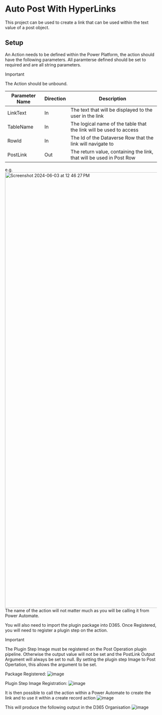 # Auto Post With HyperLinks
This project can be used to create a link that can be used within the text value of a post object. 

## Setup 
An Action needs to be defined within the Power Platform, the action should have the following parameters. All paramterse defined should be set to required and are all string parameters.
>[!IMPORTANT]
>The Action should be unbound.

| Parameter Name | Direction | Description |
|--|--|--|
|LinkText | In | The text that will be displayed to the user in the link |
|TableName| In | The logical name of the table that the link will be used to access | 
|RowId | In | The Id of the Dataverse Row that the link will navigate to | 
|PostLink| Out | The return value, containing the link, that will be used in Post Row |

e.g.
<img width="1437" alt="Screenshot 2024-06-03 at 12 46 27 PM" src="https://github.com/StefanThorndonTech/Auto_Post_with_Hyperlinks/assets/91337126/376697f3-826a-4f96-91ea-4c501a1011d0">
The name of the action will not matter much as you will be calling it from Power Automate.

You will also need to import the plugin package into D365. Once Registered, you will need to register a plugin step on the action. 
>[!IMPORTANT]
>The Plugin Step Image must be registered on the Post Operation plugin pipeline. Otherwise the output value will not be set and the PostLink Output Argument will always be set to null.
>By setting the plugin step Image to Post Opertation, this allows the argument to be set.

Package Registered:
![image](https://github.com/StefanThorndonTech/Auto_Post_with_Hyperlinks/assets/91337126/ca20ecb1-b1b7-4f3d-a9f0-7d95da2adb0d)

Plugin Step Image Registration:
![image](https://github.com/StefanThorndonTech/Auto_Post_with_Hyperlinks/assets/91337126/b19a32d1-1a20-4354-a67f-9f005908602a)

It is then possible to call the action within a Power Automate to create the link and to use it within a create record action
![image](https://github.com/StefanThorndonTech/Auto_Post_with_Hyperlinks/assets/91337126/8bbe4cf0-8477-40dc-b5f4-74f2930c5a13)

This will produce the following output in the D365 Organisation
![image](https://github.com/StefanThorndonTech/Auto_Post_with_Hyperlinks/assets/91337126/827af8b3-8f48-4ec9-b4d7-ec2402415190)
